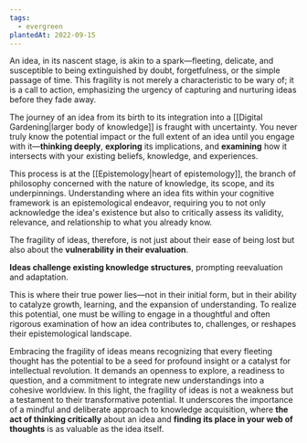 ```yaml
---
tags:
  - evergreen
plantedAt: 2022-09-15
---
```

An idea, in its nascent stage, is akin to a spark—fleeting, delicate, and susceptible to being extinguished by doubt, forgetfulness, or the simple passage of time. This fragility is not merely a characteristic to be wary of; it is a call to action, emphasizing the urgency of capturing and nurturing ideas before they fade away.

The journey of an idea from its birth to its integration into a [[Digital Gardening|larger body of knowledge]] is fraught with uncertainty. You never truly know the potential impact or the full extent of an idea until you engage with it—**thinking deeply**, **exploring** its implications, and **examining** how it intersects with your existing beliefs, knowledge, and experiences.

This process is at the [[Epistemology|heart of epistemology]], the branch of philosophy concerned with the nature of knowledge, its scope, and its underpinnings. Understanding where an idea fits within your cognitive framework is an epistemological endeavor, requiring you to not only acknowledge the idea's existence but also to critically assess its validity, relevance, and relationship to what you already know.

The fragility of ideas, therefore, is not just about their ease of being lost but also about the **vulnerability in their evaluation**.

**Ideas challenge existing knowledge structures**, prompting reevaluation and adaptation.

This is where their true power lies—not in their initial form, but in their ability to catalyze growth, learning, and the expansion of understanding. To realize this potential, one must be willing to engage in a thoughtful and often rigorous examination of how an idea contributes to, challenges, or reshapes their epistemological landscape.

Embracing the fragility of ideas means recognizing that every fleeting thought has the potential to be a seed for profound insight or a catalyst for intellectual revolution. It demands an openness to explore, a readiness to question, and a commitment to integrate new understandings into a cohesive worldview. In this light, the fragility of ideas is not a weakness but a testament to their transformative potential. It underscores the importance of a mindful and deliberate approach to knowledge acquisition, where **the act of thinking critically** about an idea and **finding its place in your web of thoughts** is as valuable as the idea itself.